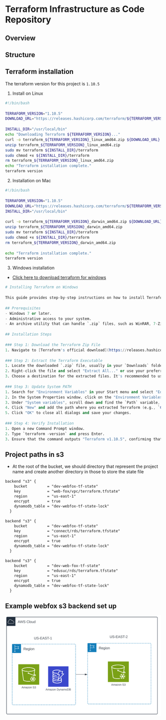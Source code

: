 # Terraform Infrastructure as Code Repository

## Overview


## Structure


## Terraform installation
The terraform version for this project is `1.10.5`

1. Install on Linux
```sh
#!/bin/bash

TERRAFORM_VERSION="1.10.5"
DOWNLOAD_URL="https://releases.hashicorp.com/terraform/${TERRAFORM_VERSION}/terraform_${TERRAFORM_VERSION}_linux_amd64.zip"

INSTALL_DIR="/usr/local/bin"
echo "Downloading Terraform ${TERRAFORM_VERSION}..."
curl -o terraform_${TERRAFORM_VERSION}_linux_amd64.zip ${DOWNLOAD_URL}
unzip terraform_${TERRAFORM_VERSION}_linux_amd64.zip
sudo mv terraform ${INSTALL_DIR}/terraform
sudo chmod +x ${INSTALL_DIR}/terraform
rm terraform_${TERRAFORM_VERSION}_linux_amd64.zip
echo "Terraform installation complete."
terraform version
```

2. Installation on Mac
```sh
#!/bin/bash

TERRAFORM_VERSION="1.10.5"
DOWNLOAD_URL="https://releases.hashicorp.com/terraform/${TERRAFORM_VERSION}/terraform_${TERRAFORM_VERSION}_darwin_amd64.zip"
INSTALL_DIR="/usr/local/bin"

curl -o terraform_${TERRAFORM_VERSION}_darwin_amd64.zip ${DOWNLOAD_URL}
unzip terraform_${TERRAFORM_VERSION}_darwin_amd64.zip
sudo mv terraform ${INSTALL_DIR}/terraform
sudo chmod +x ${INSTALL_DIR}/terraform
rm terraform_${TERRAFORM_VERSION}_darwin_amd64.zip

echo "Terraform installation complete."
terraform version
```

3. Windows installation
- [Click here to download terraform for windows](https://releases.hashicorp.com/terraform/1.10.5/terraform_1.10.5_windows_amd64.zip)

```s
# Installing Terraform on Windows

This guide provides step-by-step instructions on how to install Terraform 1.10.5 on Windows.

## Prerequisites
- Windows 7 or later.
- Administrative access to your system.
- An archive utility that can handle `.zip` files, such as WinRAR, 7-Zip, or the built-in Windows extractor.

## Installation Steps

### Step 1: Download the Terraform Zip File
1. Navigate to [Terraform's official download](https://releases.hashicorp.com/terraform/1.10.5/terraform_1.10.5_windows_amd64.zip).

### Step 2: Extract the Terraform Executable
1. Locate the downloaded `.zip` file, usually in your `Downloads` folder.
2. Right-click the file and select "Extract All..." or use your preferred archive utility.
3. Choose a destination for the extracted files. It's recommended to use a path without spaces, such as `C:\Tools\Terraform`.

### Step 3: Update System PATH
1. Search for "Environment Variables" in your Start menu and select "Edit the system environment variables" (System Properties window).
2. In the System Properties window, click on the "Environment Variables" button.
3. Under "System variables", scroll down and find the `Path` variable, then click "Edit...".
4. Click "New" and add the path where you extracted Terraform (e.g., `C:\Tools\Terraform`).
5. Click "OK" to close all dialogs and save your changes.

### Step 4: Verify Installation
1. Open a new Command Prompt window.
2. Type `terraform -version` and press Enter.
3. Ensure that the command outputs "Terraform v1.10.5", confirming that Terraform is correctly installed.
```

## Project paths in s3
- At the root of the bucket, we should directory that represent the project name and create another directory in those to store the state file
```t
backend "s3" {
    bucket         = "dev-webfox-tf-state"
    key            = "web-fox/vpc/terraform.tfstate"
    region         = "us-east-1"
    encrypt        = true
    dynamodb_table = "dev-webfox-tf-state-lock"
  }

backend "s3" {
    bucket         = "dev-webfox-tf-state"
    key            = "connect/rds/terraform.tfstate"
    region         = "us-east-1"
    encrypt        = true
    dynamodb_table = "dev-webfox-tf-state-lock"
  }

backend "s3" {
    bucket         = "dev-web-fox-tf-state"
    key            = "edusuc/rds/terraform.tfstate"
    region         = "us-east-1"
    encrypt        = true
    dynamodb_table = "dev-webfox-tf-state-lock"
  }
```

## Example webfox s3 backend set up 
![alt text](/images/s3-backend.png)